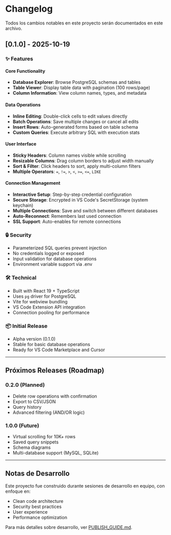 # Changelog

Todos los cambios notables en este proyecto serán documentados en este archivo.

## [0.1.0] - 2025-10-19

### ✨ Features

#### Core Functionality
- **Database Explorer**: Browse PostgreSQL schemas and tables
- **Table Viewer**: Display table data with pagination (100 rows/page)
- **Column Information**: View column names, types, and metadata

#### Data Operations
- **Inline Editing**: Double-click cells to edit values directly
- **Batch Operations**: Save multiple changes or cancel all edits
- **Insert Rows**: Auto-generated forms based on table schema
- **Custom Queries**: Execute arbitrary SQL with execution stats

#### User Interface
- **Sticky Headers**: Column names visible while scrolling
- **Resizable Columns**: Drag column borders to adjust width manually
- **Sort & Filter**: Click headers to sort, apply multi-column filters
- **Multiple Operators**: `=`, `!=`, `>`, `<`, `>=`, `<=`, `LIKE`

#### Connection Management
- **Interactive Setup**: Step-by-step credential configuration
- **Secure Storage**: Encrypted in VS Code's SecretStorage (system keychain)
- **Multiple Connections**: Save and switch between different databases
- **Auto-Reconnect**: Remembers last used connection
- **SSL Support**: Auto-enables for remote connections

### 🔒 Security
- Parameterized SQL queries prevent injection
- No credentials logged or exposed
- Input validation for database operations
- Environment variable support via .env

### 🛠️ Technical
- Built with React 19 + TypeScript
- Uses `pg` driver for PostgreSQL
- Vite for webview bundling
- VS Code Extension API integration
- Connection pooling for performance

### 📦 Initial Release
- Alpha version (0.1.0)
- Stable for basic database operations
- Ready for VS Code Marketplace and Cursor

---

## Próximos Releases (Roadmap)

### 0.2.0 (Planned)
- Delete row operations with confirmation
- Export to CSV/JSON
- Query history
- Advanced filtering (AND/OR logic)

### 1.0.0 (Future)
- Virtual scrolling for 10K+ rows
- Saved query snippets
- Schema diagrams
- Multi-database support (MySQL, SQLite)

---

## Notas de Desarrollo

Este proyecto fue construido durante sesiones de desarrollo en equipo, con enfoque en:
- Clean code architecture
- Security best practices
- User experience
- Performance optimization

Para más detalles sobre desarrollo, ver [PUBLISH_GUIDE.md](./PUBLISH_GUIDE.md).
